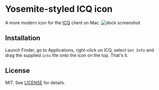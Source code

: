 # Yosemite-styled ICQ icon

A more modern icon for the [ICQ](https://itunes.apple.com/us/app/icq/id665877304?mt=12) client on Mac.
![dock screenshot](http://kpwk.pw/box/Screen%20Shot%202015-07-24%20at%2011.33.43-4yxDl3NxGh.png)

## Installation

Launch Finder, go to Applications, right-click on ICQ, select `Get Info` and drag the supplied `icns` file onto the icon on the top. That's it.

## License

MIT. See [LICENSE](LICENSE) for details.
